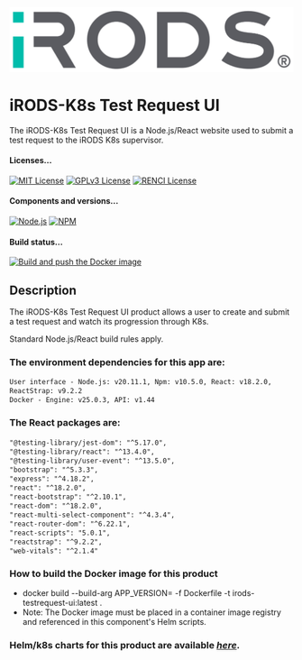 <!--
Copyright (c) 2024, The University of North Carolina at Chapel Hill All rights reserved.

SPDX-License-Identifier: BSD 3-Clause
-->

[![iRODS](iRODS-Logo.png)](https://docs.irods.org)

# iRODS-K8s Test Request UI
The iRODS-K8s Test Request UI is a Node.js/React website used to submit a test request to the iRODS K8s supervisor.

#### Licenses...
[![MIT License](https://img.shields.io/badge/License-MIT-orange.svg)](https://github.com/irods-contrib/iRODS-K8s-forensics/blob/main/LICENSE)
[![GPLv3 License](https://img.shields.io/badge/License-GPL%20v3-yellow.svg)](https://opensource.org/licenses/)
[![RENCI License](https://img.shields.io/badge/License-RENCI-blue.svg)](https://www.renci.org/)
#### Components and versions...
[![Node.js](https://img.shields.io/badge/Node.js-v20.11.1-orange)](https://nodejs.org/en/download/)
[![NPM](https://img.shields.io/badge/NPM-10.4.0-yellow)](https://www.npmjs.com/)

#### Build status...
[![Build and push the Docker image](https://github.com/PhillipsOwen/irods-testrequest-ui/actions/workflows/image-push.yml/badge.svg)](https://github.com/PhillipsOwen/irods-testrequest-ui/actions/workflows/image-push.yml)

## Description
The iRODS-K8s Test Request UI product allows a user to create and submit a test request and watch its progression through K8s.

Standard Node.js/React build rules apply.

### The environment dependencies for this app are:

    User interface - Node.js: v20.11.1, Npm: v10.5.0, React: v18.2.0, ReactStrap: v9.2.2
    Docker - Engine: v25.0.3, API: v1.44

### The React packages are:
    "@testing-library/jest-dom": "^5.17.0",
    "@testing-library/react": "^13.4.0",
    "@testing-library/user-event": "^13.5.0",
    "bootstrap": "^5.3.3",
    "express": "^4.18.2",
    "react": "^18.2.0",
    "react-bootstrap": "^2.10.1",
    "react-dom": "^18.2.0",
    "react-multi-select-component": "^4.3.4",
    "react-router-dom": "^6.22.1",
    "react-scripts": "5.0.1",
    "reactstrap": "^9.2.2",
    "web-vitals": "^2.1.4"

### How to build the Docker image for this product

 - docker build --build-arg APP_VERSION=<version> -f Dockerfile -t irods-testrequest-ui:latest .
 - Note: The Docker image must be placed in a container image registry and referenced in this component's Helm scripts.

### Helm/k8s charts for this product are available *[here](https://github.com/irods/irods_k8s/tree/main/helm/irods-testrequest-ui)*.
